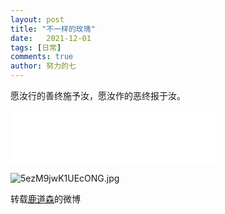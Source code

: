 ```yaml
---
layout: post
title: "不一样的玫瑰"
date:   2021-12-01
tags: [日常]
comments: true
author: 努力的七
---
```


<!-- more -->

愿汝行的善终施予汝，愿汝作的恶终报于汝。

<iframe frameborder="no" border="0" marginwidth="0" marginheight="0" width=330 height=86 src="//music.163.com/outchain/player?type=2&id=1991237608&auto=1&height=66"></iframe>


![5ezM9jwK1UEcONG.jpg](https://cdn.xiejiaqi.cn/2023/04/11/643432db8675e.jpg!img)

转载[鹿道森](https://weibo.com/3284194163/L3D2Wbby0)的微博

